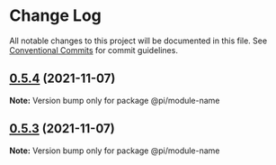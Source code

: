 # Change Log

All notable changes to this project will be documented in this file.
See [Conventional Commits](https://conventionalcommits.org) for commit guidelines.

## [0.5.4](https://github.com/ruixijiejie/pi/compare/v0.5.3...v0.5.4) (2021-11-07)

**Note:** Version bump only for package @pi/module-name





## [0.5.3](https://github.com/ruixijiejie/pi/compare/v0.5.2...v0.5.3) (2021-11-07)

**Note:** Version bump only for package @pi/module-name
